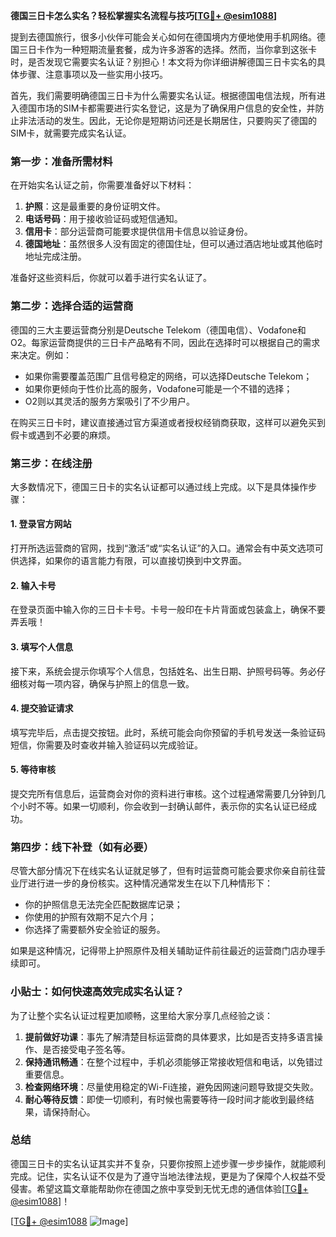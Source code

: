 **德国三日卡怎么实名？轻松掌握实名流程与技巧[[TG💪+ @esim1088](https://t.me/s/esim1088)]**

提到去德国旅行，很多小伙伴可能会关心如何在德国境内方便地使用手机网络。德国三日卡作为一种短期流量套餐，成为许多游客的选择。然而，当你拿到这张卡时，是否发现它需要实名认证？别担心！本文将为你详细讲解德国三日卡实名的具体步骤、注意事项以及一些实用小技巧。

首先，我们需要明确德国三日卡为什么需要实名认证。根据德国电信法规，所有进入德国市场的SIM卡都需要进行实名登记，这是为了确保用户信息的安全性，并防止非法活动的发生。因此，无论你是短期访问还是长期居住，只要购买了德国的SIM卡，就需要完成实名认证。

### **第一步：准备所需材料**
在开始实名认证之前，你需要准备好以下材料：
1. **护照**：这是最重要的身份证明文件。
2. **电话号码**：用于接收验证码或短信通知。
3. **信用卡**：部分运营商可能要求提供信用卡信息以验证身份。
4. **德国地址**：虽然很多人没有固定的德国住址，但可以通过酒店地址或其他临时地址完成注册。

准备好这些资料后，你就可以着手进行实名认证了。

### **第二步：选择合适的运营商**
德国的三大主要运营商分别是Deutsche Telekom（德国电信）、Vodafone和O2。每家运营商提供的三日卡产品略有不同，因此在选择时可以根据自己的需求来决定。例如：
- 如果你需要覆盖范围广且信号稳定的网络，可以选择Deutsche Telekom；
- 如果你更倾向于性价比高的服务，Vodafone可能是一个不错的选择；
- O2则以其灵活的服务方案吸引了不少用户。

在购买三日卡时，建议直接通过官方渠道或者授权经销商获取，这样可以避免买到假卡或遇到不必要的麻烦。

### **第三步：在线注册**
大多数情况下，德国三日卡的实名认证都可以通过线上完成。以下是具体操作步骤：

#### **1. 登录官方网站**
打开所选运营商的官网，找到“激活”或“实名认证”的入口。通常会有中英文选项可供选择，如果你的语言能力有限，可以直接切换到中文界面。

#### **2. 输入卡号**
在登录页面中输入你的三日卡卡号。卡号一般印在卡片背面或包装盒上，确保不要弄丢哦！

#### **3. 填写个人信息**
接下来，系统会提示你填写个人信息，包括姓名、出生日期、护照号码等。务必仔细核对每一项内容，确保与护照上的信息一致。

#### **4. 提交验证请求**
填写完毕后，点击提交按钮。此时，系统可能会向你预留的手机号发送一条验证码短信，你需要及时查收并输入验证码以完成验证。

#### **5. 等待审核**
提交完所有信息后，运营商会对你的资料进行审核。这个过程通常需要几分钟到几个小时不等。如果一切顺利，你会收到一封确认邮件，表示你的实名认证已经成功。

### **第四步：线下补登（如有必要）**
尽管大部分情况下在线实名认证就足够了，但有时运营商可能会要求你亲自前往营业厅进行进一步的身份核实。这种情况通常发生在以下几种情形下：
- 你的护照信息无法完全匹配数据库记录；
- 你使用的护照有效期不足六个月；
- 你选择了需要额外安全验证的服务。

如果是这种情况，记得带上护照原件及相关辅助证件前往最近的运营商门店办理手续即可。

### **小贴士：如何快速高效完成实名认证？**
为了让整个实名认证过程更加顺畅，这里给大家分享几点经验之谈：
1. **提前做好功课**：事先了解清楚目标运营商的具体要求，比如是否支持多语言操作、是否接受电子签名等。
2. **保持通讯畅通**：在整个过程中，手机必须能够正常接收短信和电话，以免错过重要信息。
3. **检查网络环境**：尽量使用稳定的Wi-Fi连接，避免因网速问题导致提交失败。
4. **耐心等待反馈**：即使一切顺利，有时候也需要等待一段时间才能收到最终结果，请保持耐心。

### **总结**
德国三日卡的实名认证其实并不复杂，只要你按照上述步骤一步步操作，就能顺利完成。记住，实名认证不仅是为了遵守当地法律法规，更是为了保障个人权益不受侵害。希望这篇文章能帮助你在德国之旅中享受到无忧无虑的通信体验[[TG💪+ @esim1088](https://t.me/s/esim1088)]！

[[TG💪+ @esim1088](https://t.me/s/esim1088) ![Image](https://i.postimg.cc/4NQfJmqS/Snipaste-2025-05-13-00-14-12.png)]